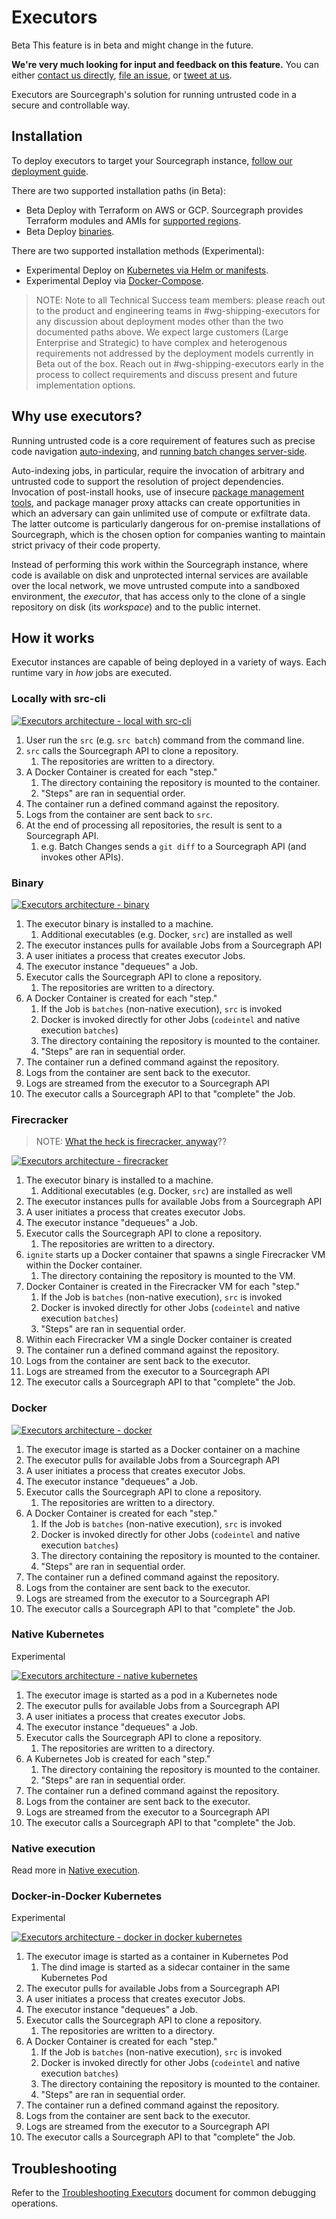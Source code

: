 # Executors

<aside class="beta">
<p>
<span class="badge badge-beta">Beta</span> This feature is in beta and might change in the future.
</p>

<p><b>We're very much looking for input and feedback on this feature.</b> You can either <a href="https://about.sourcegraph.com/contact">contact us directly</a>, <a href="https://github.com/sourcegraph/sourcegraph">file an issue</a>, or <a href="https://twitter.com/sourcegraph">tweet at us</a>.</p>
</aside>

Executors are Sourcegraph's solution for running untrusted code in a secure and controllable way.

## Installation

To deploy executors to target your Sourcegraph instance, [follow our deployment guide](deploy_executors.md).

There are two supported installation paths (in Beta):

- <span class="badge badge-beta">Beta</span> Deploy with Terraform on AWS or GCP. Sourcegraph provides Terraform modules and AMIs for [supported regions](./deploy_executors.md).
- <span class="badge badge-beta">Beta</span> Deploy [binaries](./deploy_executors_binary.md).

There are two supported installation methods (Experimental):

- <span class="badge badge-experimental">Experimental</span> Deploy on [Kubernetes via Helm or manifests](./deploy_executors_kubernetes.md).
- <span class="badge badge-experimental">Experimental</span> Deploy via [Docker-Compose](./deploy_executors_docker.md).

> NOTE: Note to all Technical Success team members: please reach out to the product and engineering teams in #wg-shipping-executors for any discussion about deployment modes other than the two documented paths above. We expect large customers (Large Enterprise and Strategic) to have complex and heterogenous requirements not addressed by the deployment models currently in Beta out of the box. Reach out in #wg-shipping-executors early in the process to collect requirements and discuss present and future implementation options.

## Why use executors?

Running untrusted code is a core requirement of features such as precise code navigation [auto-indexing](../../code_navigation/explanations/auto_indexing.md), and [running batch changes server-side](../../batch_changes/explanations/server_side.md).

Auto-indexing jobs, in particular, require the invocation of arbitrary and untrusted code to support the resolution of project dependencies. Invocation of post-install hooks, use of insecure [package management tools](https://github.com/golang/go/issues/29230), and package manager proxy attacks can create opportunities in which an adversary can gain unlimited use of compute or exfiltrate data. The latter outcome is particularly dangerous for on-premise installations of Sourcegraph, which is the chosen option for companies wanting to maintain strict privacy of their code property.

Instead of performing this work within the Sourcegraph instance, where code is available on disk and unprotected internal services are available over the local network, we move untrusted compute into a sandboxed environment, the _executor_, that has access only to the clone of a single repository on disk (its _workspace_) and to the public internet.

## How it works

Executor instances are capable of being deployed in a variety of ways. Each runtime vary in _how_ jobs are executed.

<!-- 
Diagrams are at: https://app.excalidraw.com/s/4Dr1S6qmmY7/6WJFG2bwdx
See handbook to where images are stored: https://handbook.sourcegraph.com/handbook/editing/handbook-images-video/#adding-images-to-google-cloud-storage
-->

### Locally with src-cli

<a href='https://storage.googleapis.com/sourcegraph-assets/executor_src_local_arch.png' target='_blank'>
  <img src="https://storage.googleapis.com/sourcegraph-assets/executor_src_local_arch.png" alt="Executors architecture - local with src-cli">
</a>

1.  User run the `src` (e.g. `src batch`) command from the command line.
2.  `src` calls the Sourcegraph API to clone a repository.
    1.  The repositories are written to a directory.
3.  A Docker Container is created for each "step."
    1.  The directory containing the repository is mounted to the container.
    2.  "Steps" are ran in sequential order.
4.  The container run a defined command against the repository.
5.  Logs from the container are sent back to `src`.
6.  At the end of processing all repositories, the result is sent to a Sourcegraph API.
    1.  e.g. Batch Changes sends a `git diff` to a Sourcegraph API (and invokes other APIs).

### Binary

<a href='https://storage.googleapis.com/sourcegraph-assets/executor_binary_arch.png' target='_blank'>
  <img src="https://storage.googleapis.com/sourcegraph-assets/executor_binary_arch.png" alt="Executors architecture - binary">
</a>

1.  The executor binary is installed to a machine.
    1.  Additional executables (e.g. Docker, `src`) are installed as well
2.  The executor instances pulls for available Jobs from a Sourcegraph API
3.  A user initiates a process that creates executor Jobs.
4.  The executor instance "dequeues" a Job.
5.  Executor calls the Sourcegraph API to clone a repository.
    1. The repositories are written to a directory.
6.  A Docker Container is created for each "step."
    1.  If the Job is `batches` (non-native execution), `src` is invoked
    2.  Docker is invoked directly for other Jobs (`codeintel` and native execution `batches`)
    3.  The directory containing the repository is mounted to the container.
    4.  "Steps" are ran in sequential order.
7.  The container run a defined command against the repository.
8.  Logs from the container are sent back to the executor.
9.  Logs are streamed from the executor to a Sourcegraph API
10.  The executor calls a Sourcegraph API to that "complete" the Job.

### Firecracker

> NOTE: [What the heck is firecracker, anyway](./firecracker.md)??

<a href='https://storage.googleapis.com/sourcegraph-assets/executor_firecracker_arch.png' target='_blank'>
  <img src="https://storage.googleapis.com/sourcegraph-assets/executor_firecracker_arch.png" alt="Executors architecture - firecracker">
</a>

1.  The executor binary is installed to a machine.
    1.  Additional executables (e.g. Docker, `src`) are installed as well
2.  The executor instances pulls for available Jobs from a Sourcegraph API
3.  A user initiates a process that creates executor Jobs.
4.  The executor instance "dequeues" a Job.
5.  Executor calls the Sourcegraph API to clone a repository.
    1.  The repositories are written to a directory.
6. `ignite` starts up a Docker container that spawns a single Firecracker VM within the Docker container.
    1. The directory containing the repository is mounted to the VM.
7. Docker Container is created in the Firecracker VM for each "step."
    1.  If the Job is `batches` (non-native execution), `src` is invoked
    2.  Docker is invoked directly for other Jobs (`codeintel` and native execution `batches`)
    3.  "Steps" are ran in sequential order.
8.  Within each Firecracker VM a single Docker container is created
9.  The container run a defined command against the repository.
10.  Logs from the container are sent back to the executor.
11.  Logs are streamed from the executor to a Sourcegraph API
12.  The executor calls a Sourcegraph API to that "complete" the Job.

### Docker

<a href='https://storage.googleapis.com/sourcegraph-assets/executor_docker_arch.png' target='_blank'>
  <img src="https://storage.googleapis.com/sourcegraph-assets/executor_docker_arch.png" alt="Executors architecture - docker">
</a>

1.  The executor image is started as a Docker container on a machine
2.  The executor pulls for available Jobs from a Sourcegraph API
3.  A user initiates a process that creates executor Jobs.
4.  The executor instance "dequeues" a Job.
5.  Executor calls the Sourcegraph API to clone a repository.
    1.  The repositories are written to a directory.
6.  A Docker Container is created for each "step."
    1.  If the Job is `batches` (non-native execution), `src` is invoked
    2.  Docker is invoked directly for other Jobs (`codeintel` and native execution `batches`)
    3.  The directory containing the repository is mounted to the container.
    4.  "Steps" are ran in sequential order.
7.  The container run a defined command against the repository.
8.  Logs from the container are sent back to the executor.
9.  Logs are streamed from the executor to a Sourcegraph API
10.  The executor calls a Sourcegraph API to that "complete" the Job.

<!--
Comment out until ready to advertise this
-->

### Native Kubernetes

<span class="badge badge-experimental">Experimental</span>

<a href='https://storage.googleapis.com/sourcegraph-assets/executor_kubernetes_native_arch.png' target='_blank'>
  <img src="https://storage.googleapis.com/sourcegraph-assets/executor_kubernetes_native_arch.png" alt="Executors architecture - native kubernetes">
</a>

1.  The executor image is started as a pod in a Kubernetes node
2.  The executor pulls for available Jobs from a Sourcegraph API
3.  A user initiates a process that creates executor Jobs.
4.  The executor instance "dequeues" a Job.
5.  Executor calls the Sourcegraph API to clone a repository.
    1.  The repositories are written to a directory.
6.  A Kubernetes Job is created for each "step."
    1.  The directory containing the repository is mounted to the container.
    2.  "Steps" are ran in sequential order.
7.  The container run a defined command against the repository.
8.  Logs from the container are sent back to the executor.
9.  Logs are streamed from the executor to a Sourcegraph API
10.  The executor calls a Sourcegraph API to that "complete" the Job.

### Native execution

Read more in [Native execution](native_execution.md).

### Docker-in-Docker Kubernetes

<span class="badge badge-experimental">Experimental</span>

<a href='https://storage.googleapis.com/sourcegraph-assets/executor_kubernetes_dind_arch.png' target='_blank'>
  <img src="https://storage.googleapis.com/sourcegraph-assets/executor_kubernetes_dind_arch.png" alt="Executors architecture - docker in docker kubernetes">
</a>

1.  The executor image is started as a container in Kubernetes Pod
    1. The dind image is started as a sidecar container in the same Kubernetes Pod
2.  The executor pulls for available Jobs from a Sourcegraph API
3.  A user initiates a process that creates executor Jobs.
4.  The executor instance "dequeues" a Job.
5.  Executor calls the Sourcegraph API to clone a repository.
    1.  The repositories are written to a directory.
6.  A Docker Container is created for each "step."
    1.  If the Job is `batches` (non-native execution), `src` is invoked
    2.  Docker is invoked directly for other Jobs (`codeintel` and native execution `batches`)
    3.  The directory containing the repository is mounted to the container.
    4.  "Steps" are ran in sequential order.
7.  The container run a defined command against the repository.
8.  Logs from the container are sent back to the executor.
9.  Logs are streamed from the executor to a Sourcegraph API
10.  The executor calls a Sourcegraph API to that "complete" the Job.

## Troubleshooting
Refer to the [Troubleshooting Executors](./executors_troubleshooting.md) document for common debugging operations.

